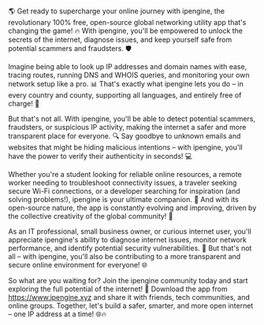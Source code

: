 🌎 Get ready to supercharge your online journey with ipengine, the revolutionary 100% free, open-source global networking utility app that's changing the game! 🔥 With ipengine, you'll be empowered to unlock the secrets of the internet, diagnose issues, and keep yourself safe from potential scammers and fraudsters. 🛡️

Imagine being able to look up IP addresses and domain names with ease, tracing routes, running DNS and WHOIS queries, and monitoring your own network setup like a pro. 📊 That's exactly what ipengine lets you do – in every country and county, supporting all languages, and entirely free of charge! 💸

But that's not all. With ipengine, you'll be able to detect potential scammers, fraudsters, or suspicious IP activity, making the internet a safer and more transparent place for everyone. 🔍 Say goodbye to unknown emails and websites that might be hiding malicious intentions – with ipengine, you'll have the power to verify their authenticity in seconds! 💻

Whether you're a student looking for reliable online resources, a remote worker needing to troubleshoot connectivity issues, a traveler seeking secure Wi-Fi connections, or a developer searching for inspiration (and solving problems!), ipengine is your ultimate companion. 🌟 And with its open-source nature, the app is constantly evolving and improving, driven by the collective creativity of the global community! 👥

As an IT professional, small business owner, or curious internet user, you'll appreciate ipengine's ability to diagnose internet issues, monitor network performance, and identify potential security vulnerabilities. 🔧 But that's not all – with ipengine, you'll also be contributing to a more transparent and secure online environment for everyone! 🌐

So what are you waiting for? Join the ipengine community today and start exploring the full potential of the internet! 🚀 Download the app from https://www.ipengine.xyz and share it with friends, tech communities, and online groups. Together, let's build a safer, smarter, and more open internet – one IP address at a time! 🌐🔥